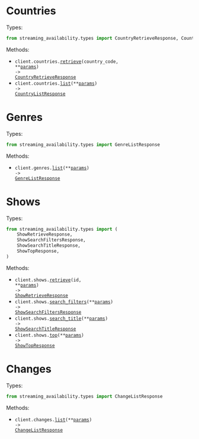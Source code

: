 # Countries

Types:

```python
from streaming_availability.types import CountryRetrieveResponse, CountryListResponse
```

Methods:

- <code title="get /countries/{country-code}">client.countries.<a href="./src/streaming_availability/resources/countries.py">retrieve</a>(country_code, \*\*<a href="src/streaming_availability/types/country_retrieve_params.py">params</a>) -> <a href="./src/streaming_availability/types/country_retrieve_response.py">CountryRetrieveResponse</a></code>
- <code title="get /countries">client.countries.<a href="./src/streaming_availability/resources/countries.py">list</a>(\*\*<a href="src/streaming_availability/types/country_list_params.py">params</a>) -> <a href="./src/streaming_availability/types/country_list_response.py">CountryListResponse</a></code>

# Genres

Types:

```python
from streaming_availability.types import GenreListResponse
```

Methods:

- <code title="get /genres">client.genres.<a href="./src/streaming_availability/resources/genres.py">list</a>(\*\*<a href="src/streaming_availability/types/genre_list_params.py">params</a>) -> <a href="./src/streaming_availability/types/genre_list_response.py">GenreListResponse</a></code>

# Shows

Types:

```python
from streaming_availability.types import (
    ShowRetrieveResponse,
    ShowSearchFiltersResponse,
    ShowSearchTitleResponse,
    ShowTopResponse,
)
```

Methods:

- <code title="get /shows/{id}">client.shows.<a href="./src/streaming_availability/resources/shows.py">retrieve</a>(id, \*\*<a href="src/streaming_availability/types/show_retrieve_params.py">params</a>) -> <a href="./src/streaming_availability/types/show_retrieve_response.py">ShowRetrieveResponse</a></code>
- <code title="get /shows/search/filters">client.shows.<a href="./src/streaming_availability/resources/shows.py">search_filters</a>(\*\*<a href="src/streaming_availability/types/show_search_filters_params.py">params</a>) -> <a href="./src/streaming_availability/types/show_search_filters_response.py">ShowSearchFiltersResponse</a></code>
- <code title="get /shows/search/title">client.shows.<a href="./src/streaming_availability/resources/shows.py">search_title</a>(\*\*<a href="src/streaming_availability/types/show_search_title_params.py">params</a>) -> <a href="./src/streaming_availability/types/show_search_title_response.py">ShowSearchTitleResponse</a></code>
- <code title="get /shows/top">client.shows.<a href="./src/streaming_availability/resources/shows.py">top</a>(\*\*<a href="src/streaming_availability/types/show_top_params.py">params</a>) -> <a href="./src/streaming_availability/types/show_top_response.py">ShowTopResponse</a></code>

# Changes

Types:

```python
from streaming_availability.types import ChangeListResponse
```

Methods:

- <code title="get /changes">client.changes.<a href="./src/streaming_availability/resources/changes.py">list</a>(\*\*<a href="src/streaming_availability/types/change_list_params.py">params</a>) -> <a href="./src/streaming_availability/types/change_list_response.py">ChangeListResponse</a></code>
